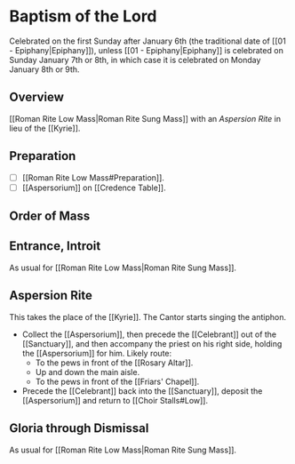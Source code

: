 # Baptism of the Lord

Celebrated on the first Sunday after January 6th (the traditional date of [[01 - Epiphany|Epiphany]]), unless [[01 - Epiphany|Epiphany]] is celebrated on Sunday January 7th or 8th, in which case it is celebrated on Monday January 8th or 9th.

## Overview
[[Roman Rite Low Mass|Roman Rite Sung Mass]] with an _Aspersion Rite_ in lieu of the [[Kyrie]].

## Preparation
- [ ] [[Roman Rite Low Mass#Preparation]].
- [ ] [[Aspersorium]] on [[Credence Table]].

## Order of Mass

## Entrance, Introit
As usual for [[Roman Rite Low Mass|Roman Rite Sung Mass]].

## Aspersion Rite
This takes the place of the [[Kyrie]]. The Cantor starts singing the antiphon.

- Collect the [[Aspersorium]], then precede the [[Celebrant]] out of the [[Sanctuary]], and then accompany the priest on his right side, holding the [[Aspersorium]] for him. Likely route:
	- To the pews in front of the [[Rosary Altar]].
	- Up and down the main aisle.
	- To the pews in front of the [[Friars' Chapel]].
- Precede the [[Celebrant]] back into the [[Sanctuary]], deposit the [[Aspersorium]] and return to [[Choir Stalls#Low]].

## Gloria through Dismissal
As usual for [[Roman Rite Low Mass|Roman Rite Sung Mass]].